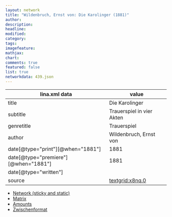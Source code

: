 ```yaml
---
layout: network
title: "Wildenbruch, Ernst von: Die Karolinger (1881)"
author:
description:
headline:
modified:
category:
tags:
imagefeature: 
mathjax: 
chart: 
comments: true
featured: false
list: true
networkdata: 439.json
---
```

lina.xml data  | value
------------- | -------------
title|Die Karolinger
subtitle|Trauerspiel in vier Akten
genretitle|Trauerspiel
author|Wildenbruch, Ernst von
date[@type="print"][@when="1881"]|1881
date[@type="premiere"][@when="1881"]|1881
date[@type="written"]|
source|[textgrid:x8nq.0](https://textgridlab.org/1.0/tgcrud-public/rest/textgrid:x8nq.0/data)



* [Network (sticky and static)](/linas/network439)
* [Matrix](/linas/matrix439)
* [Amounts](/linas/amount439)
* [Zwischenformat](/linas/lina439 )
